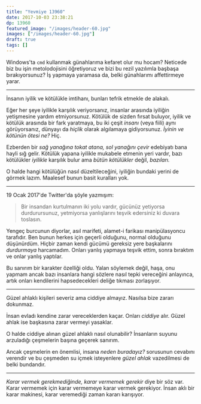 ```yaml
---
title: "Yevmiye 13960"
date: 2017-10-03 23:38:21
dp: 13960
featured_image: "/images/header-60.jpg"
images: ["/images/header-60.jpg"]
draft: true
tags: []
---
```




Windows'ta `cmd` kullanmak günahlarıma kefaret olur mu hocam? Neticede biz bu
işin metolodojisini öğretiyoruz ve bizi bu rezil yazılımla başbaşa
bırakıyorsunuz? İş yapmaya yaramasa da, belki günahlarımı affettirmeye yarar.

-----

İnsanın iyilik ve kötülükle imtihanı, bunları tefrik etmekle de alakalı. 

Eğer her şeye iyilikle karşılık veriyorsanız, insanlar arasında iyiliğin
yetişmesine yardım etmiyorsunuz. Kötülük de sizden fırsat buluyor, iyilik ve
kötülük arasında bir fark yaratmaya, bu iki çeşit *insanı* (veya fiili) aynı
görüyorsanız, dünyayı da *hiçlik* olarak algılamaya gidiyorsunuz. *İyinin ve
kötünün ötesi ne?* Hiç.

Ezberden bir *sağ yanağına tokat atana, sol yanağını çevir* edebiyatı bana hayli
sığ gelir. Kötülük yapana iyilikle mukabele etmenin yeri vardır, bazı kötülükler
*iyilikle* karşılık bulur ama *bütün kötülükler* değil, *bazıları.*

O halde hangi kötülüğün nasıl düzeltileceğini, iyiliğin bundaki yerini de görmek
lazım. Maalesef bunun basit kuralları yok. 

------

19 Ocak 2017'de Twitter'da şöyle yazmışım: 

> Bir insandan kurtulmanın iki yolu vardır, gücünüz yetiyorsa durdurursunuz,
> yetmiyorsa yanlışlarını teşvik edersiniz ki duvara toslasın.

Yengeç burcunun diyorlar, asıl marifeti, alamet-i farikası manipülasyoncu
tarafıdır. Ben bunun herkes için geçerli olduğunu, normal olduğunu düşünürdüm.
Hiçbir zaman kendi gücümü gereksiz yere başkalarını *durdurmaya* harcamadım.
Onları yanlış yapmaya teşvik ettim, sonra bıraktım ve onlar yanlış yaptılar.

Bu sanırım bir karakter özelliği oldu. Yalan söylemek değil, haşa, onu yapmam
ancak bazı insanlara hangi sözlere nasıl tepki vereceğini anlayınca, artık
onları kendilerini hapsedecekleri deliğe tıkması zorlaşıyor. 

--------

Güzel ahlaklı kişileri severiz ama ciddiye almayız. Nasılsa bize zararı dokunmaz. 

İnsan evladı kendine zarar vereceklerden kaçar. Onları *ciddiye* alır. Güzel
ahlak ise başkasına zarar vermeyi yasaklar.

O halde ciddiye alınan güzel ahlaklı nasıl olunabilir? İnsanların suyunu
arzuladığı çeşmelerin başına geçerek sanırım. 

Ancak çeşmelerin en önemlisi, insana *neden buradayız?* sorusunun cevabını
verendir ve bu çeşmeden su içmek isteyenlere *güzel ahlak* vazedilmesi de belki
bundandır.

------

*Karar vermek gerekmediğinde, karar vermemek gerekir* diye bir söz var. Karar
vermemek için karar vermemeye karar vermek gerekiyor. İnsan aklı bir karar
makinesi, karar veremediği zaman kararı karışıyor.


